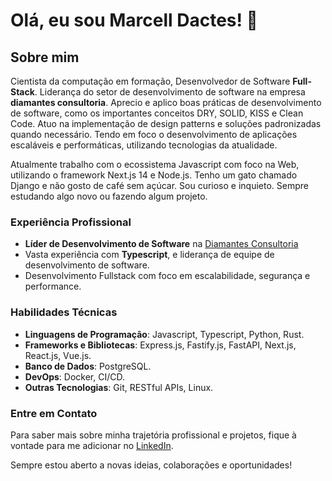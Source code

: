 # Olá, eu sou Marcell Dactes! 👋

## Sobre mim

Cientista da computação em formação, Desenvolvedor de Software **Full-Stack**. Liderança do setor de desenvolvimento de software na empresa **diamantes consultoria**. Aprecio e aplico boas práticas de desenvolvimento de software, como os importantes conceitos DRY, SOLID, KISS e Clean Code. Atuo na implementação de design patterns e soluções padronizadas quando necessário. Tendo em foco o desenvolvimento de aplicações escaláveis e performáticas, utilizando tecnologias da atualidade.

Atualmente trabalho com o ecossistema Javascript com foco na Web, utilizando o framework Next.js 14 e Node.js. Tenho um gato chamado Django e não gosto de café sem açúcar. Sou curioso e inquieto. Sempre estudando algo novo ou fazendo algum projeto.

### Experiência Profissional

- **Líder de Desenvolvimento de Software** na [Diamantes Consultoria](https://grupodiamantes.com.br)
- Vasta experiência com **Typescript**, e liderança de equipe de desenvolvimento de software.
- Desenvolvimento Fullstack com foco em escalabilidade, segurança e performance.

### Habilidades Técnicas

- **Linguagens de Programação**: Javascript, Typescript, Python, Rust.
- **Frameworks e Bibliotecas**: Express.js, Fastify.js, FastAPI, Next.js, React.js, Vue.js.
- **Banco de Dados**: PostgreSQL.
- **DevOps**: Docker, CI/CD.
- **Outras Tecnologias**: Git, RESTful APIs, Linux.

### Entre em Contato

Para saber mais sobre minha trajetória profissional e projetos, fique à vontade para me adicionar no [LinkedIn](https://www.linkedin.com/in/marcell-dactes/).

Sempre estou aberto a novas ideias, colaborações e oportunidades!

